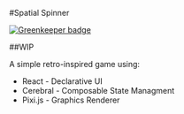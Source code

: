 #Spatial Spinner

[![Greenkeeper badge](https://badges.greenkeeper.io/corlaez/spatial-spinner.svg)](https://greenkeeper.io/)

##WIP

A simple retro-inspired game using:

* React     - Declarative UI
* Cerebral  - Composable State Managment
* Pixi.js   - Graphics Renderer
